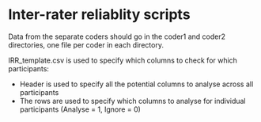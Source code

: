 # Inter-rater reliablity scripts

Data from the separate coders should go in the coder1 and coder2 directories, one file per coder in each directory. 


IRR_template.csv is used to specify which columns to check for which participants:  
- Header is used to specify all the potential columns to analyse across all participants  
- The rows are used to specify which columns to analyse for individual participants (Analyse = 1, Ignore = 0)  
